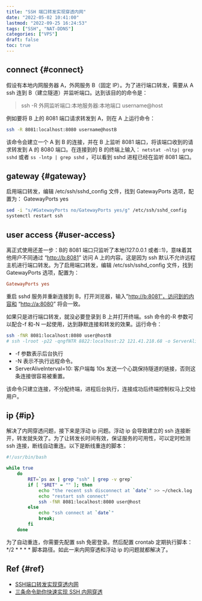 ```yaml
---
title: "SSH 端口转发实现穿透内网"
date: "2022-05-02 10:41:00"
lastmod: "2022-09-25 16:24:53"
tags: ["SSH", "NAT-DDNS"]
categories: ["VPS"]
draft: false
toc: true
---
```


## connect {#connect}

假设有本地内网服务器 A，外网服务 B（固定 IP）。为了进行端口转发，需要从 A ssh 连到 B（建立隧道）并监听端口。达到该目的的命令是：

> ssh -R 外网监听端口:本地服务器:本地端口 username@host

例如要将 B 上的 8081 端口请求转发到 A，则在 A 上运行命令：

```bash
ssh -R 8081:localhost:8080 username@hostB
```

该命令会建立一个 A 到 B 的连接，并在 B 上监听 8081 端口，将该端口收到的请求转发到 A 的 8080 端口。在连接到的 B 的终端上输入： `netstat -nltp| grep sshd` 或者 `ss -lntp | grep sshd` ，可以看到 sshd 进程已经在监听 8081 端口。


## gateway {#gateway}

启用端口转发，编辑 /etc/ssh/sshd_config 文件，找到 GatewayPorts 选项，配置为： GatewayPorts yes

```bash
sed -i "s/#GatewayPorts no/GatewayPorts yes/g" /etc/ssh/sshd_config
systemctl restart ssh
```


## user access {#user-access}

离正式使用还差一步：B的 8081 端口只监听了本地(127.0.0.1 或者::1)，意味着其他用户不同通过 “<http://b:8081>” 访问 A 上的内容。这是因为 ssh 默认不允许远程主机进行端口转发。为了启用端口转发，编辑 /etc/ssh/sshd_config 文件，找到 GatewayPorts 选项，配置为：

```cfg
GatewayPorts yes
```

重启 sshd 服务并重新连接到 B，打开浏览器，输入”<http://b:8081″，访问到的内容和> “<http://a:8080>” 将会一致。

如果只是进行端口转发，就没必要登录到 B 上并打开终端。ssh 命令的-R 参数可以配合-f 和-N 一起使用，达到静默连接和转发的效果。运行命令：

```bash
ssh -fNR 8081:localhost:8080 user@hostB
# ssh -lroot -p22 -qngfNTR 8822:localhost:22 121.41.218.68 -o ServerAliveInterval=10
```

-   -f 参数表示后台执行
-   -N 表示不执行远程命令。
-   ServerAliveInterval=10: 客户端每 10s 发送一个心跳保持隧道的链接，否则这条连接很容易被重置。

该命令只建立连接，不分配终端，进程后台执行，连接成功后终端控制权马上交给用户。


## ip {#ip}

解决了内网穿透问题，接下来是浮动 ip 问题。浮动 ip 会导致建立的 ssh 连接断开，转发就失效了。为了让转发长时间有效，保证服务的可用性，可以定时检测 ssh 连接，断线自动重连。以下是断线重连的脚本：

```bash
#!/usr/bin/bash

while true
    do
        RET=`ps ax | grep "ssh" | grep -v grep`
        if [ "$RET" = "" ]; then
            echo "the recent ssh disconnect at `date`" >> ~/check.log
            echo "restart ssh connect"
            ssh -fNR 8081:localhost:8080 user@host
        else
            echo "ssh connect at `date`"
            break;
        fi
    done
```

为了自动重连，你需要先配置 ssh 免密登录。然后配置 crontab 定期执行脚本： \*/2 \* \* \* \* 脚本路径。如此一来内网穿透和浮动 ip 的问题就都解决了。


## Ref {#ref}

-   [SSH端口转发实现穿透内网](https://ssrvps.org/archives/3383)
-   [三条命令助你快速实现 SSH 内网穿透](https://mp.weixin.qq.com/s/_7EXB1b5UTR8WsyePVOQMw)